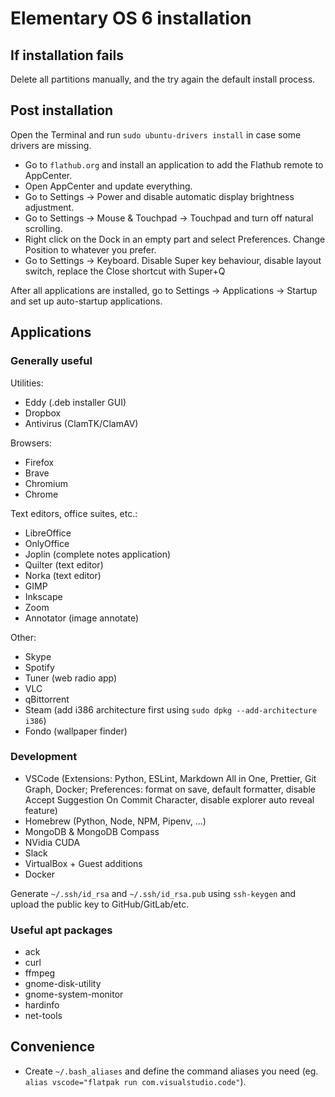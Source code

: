 # Elementary OS 6 installation

## If installation fails

Delete all partitions manually, and the try again the default install process.

## Post installation

Open the Terminal and run `sudo ubuntu-drivers install` in case some drivers are missing.

- Go to `flathub.org` and install an application to add the Flathub remote to AppCenter.
- Open AppCenter and update everything.
- Go to Settings -> Power and disable automatic display brightness adjustment.
- Go to Settings -> Mouse & Touchpad -> Touchpad and turn off natural scrolling.
- Right click on the Dock in an empty part and select Preferences. Change Position to whatever you prefer.
- Go to Settings -> Keyboard. Disable Super key behaviour, disable layout switch, replace the Close shortcut with Super+Q

After all applications are installed, go to Settings -> Applications -> Startup and set up auto-startup applications.

## Applications

### Generally useful

Utilities:

- Eddy (.deb installer GUI)
- Dropbox
- Antivirus (ClamTK/ClamAV)

Browsers:

- Firefox
- Brave
- Chromium
- Chrome

Text editors, office suites, etc.:

- LibreOffice
- OnlyOffice
- Joplin (complete notes application)
- Quilter (text editor)
- Norka (text editor)
- GIMP
- Inkscape
- Zoom
- Annotator (image annotate)

Other:

- Skype
- Spotify
- Tuner (web radio app)
- VLC
- qBittorrent
- Steam (add i386 architecture first using `sudo dpkg --add-architecture i386`)
- Fondo (wallpaper finder)

### Development

- VSCode (Extensions: Python, ESLint, Markdown All in One, Prettier, Git Graph, Docker; Preferences: format on save, default formatter, disable Accept Suggestion On Commit Character, disable explorer auto reveal feature)
- Homebrew (Python, Node, NPM, Pipenv, ...)
- MongoDB & MongoDB Compass
- NVidia CUDA
- Slack
- VirtualBox + Guest additions
- Docker

Generate `~/.ssh/id_rsa` and `~/.ssh/id_rsa.pub` using `ssh-keygen` and upload the public key to GitHub/GitLab/etc.

### Useful apt packages

- ack
- curl
- ffmpeg
- gnome-disk-utility
- gnome-system-monitor
- hardinfo
- net-tools

## Convenience

- Create `~/.bash_aliases` and define the command aliases you need (eg. `alias vscode="flatpak run com.visualstudio.code"`).
